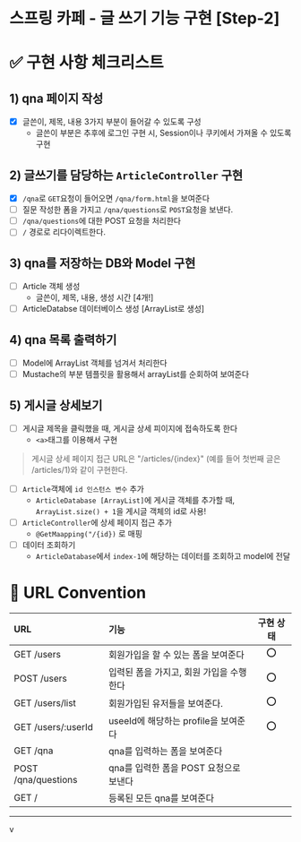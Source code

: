 스프링 카페 - 글 쓰기 기능 구현 [Step-2]
===

# ✅ 구현 사항 체크리스트

## 1) qna 페이지 작성
- [x] 글쓴이, 제목, 내용 3가지 부분이 들어갈 수 있도록 구성
  - 글쓴이 부분은 추후에 로그인 구현 시, Session이나 쿠키에서 가져올 수 있도록 구현

## 2) 글쓰기를 담당하는 ```ArticleController``` 구현
- [x] ```/qna```로 ```GET```요청이 들어오면 ```/qna/form.html```을 보여준다
- [ ] 질문 작성한 폼을 가지고 ```/qna/questions```로 ```POST```요청을 보낸다.
- [ ] ```/qna/questions```에 대한 POST 요청을 처리한다
- [ ] ```/``` 경로로 리다이렉트한다.

## 3) qna를 저장하는 DB와 Model 구현
- [ ] Article 객체 생성
    - 글쓴이, 제목, 내용, 생성 시간 [4개!]
- [ ] ArticleDatabse 데이터베이스 생성 [ArrayList로 생성]

## 4) qna 목록 출력하기
- [ ] Model에 ArrayList 객체를 넘겨서 처리한다
- [ ] Mustache의 부분 템플릿을 활용해서 arrayList를 순회하여 보여준다

## 5) 게시글 상세보기
- [ ] 게시글 제목을 클릭했을 때, 게시글 상세 피이지에 접속하도록 한다
  - ```<a>```태그를 이용해서 구현
> 게시글 상세 페이지 접근 URL은 "/articles/{index}"
> (예를 들어 첫번째 글은 /articles/1)와 같이 구현한다.
- [ ] ```Article```객체에 ```id 인스턴스 변수``` 추가 
  - ```ArticleDatabase [ArrayList]```에 게시글 객체를 추가할 때, ```ArrayList.size() + 1```을 게시글 객체의 id로 사용!
- [ ] ```ArticleController```에 상세 페이지 접근 추가
    - ```@GetMaapping("/{id})``` 로 매핑
- [ ] 데이터 조회하기
  - ```ArticleDatabase```에서 ```index-1```에 해당하는 데이터를 조회하고 model에 전달





# 📜 URL Convention

| URL                 | 기능                         | 구현 상태 |
|:--------------------|:---------------------------|:-----:|
| GET /users          | 회원가입을 할 수 있는 폼을 보여준다       |  ⭕️   |
| POST /users         | 입력된 폼을 가지고, 회원 가입을 수행한다    |  ⭕️   |
| GET /users/list     | 회원가입된 유저들을 보여준다.           |  ⭕️   |
| GET /users/:userId  | useeId에 해당하는 profile을 보여준다 |    ⭕️   |
| GET /qna            | qna를 입력하는 폼을 보여준다          |       |
| POST /qna/questions | qna를 입력한 폼을 POST 요청으로 보낸다  |       |
| GET /               | 등록된 모든 qna를 보여준다           |       |

---
v